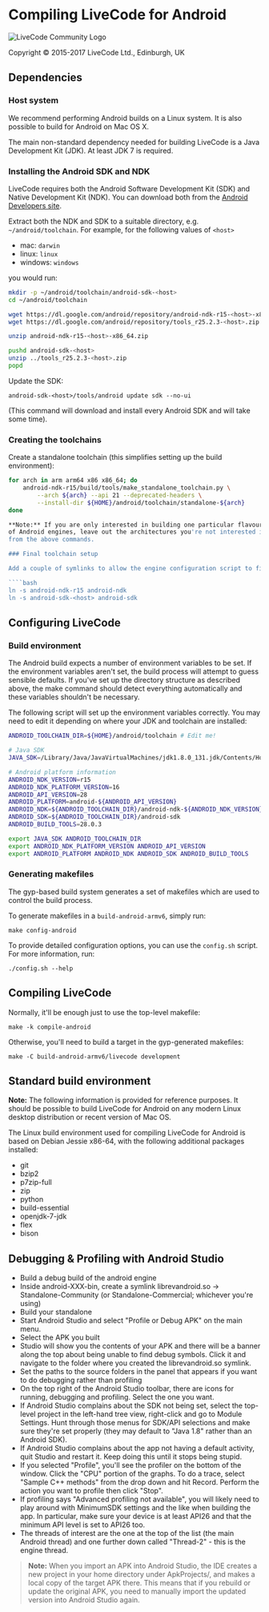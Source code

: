 # Compiling LiveCode for Android

![LiveCode Community Logo](http://livecode.com/wp-content/uploads/2015/02/livecode-logo.png)

Copyright © 2015-2017 LiveCode Ltd., Edinburgh, UK

## Dependencies

### Host system

We recommend performing Android builds on a Linux system.  It is also possible to build for Android on Mac OS X.

The main non-standard dependency needed for building LiveCode is a Java Development Kit (JDK).  At least JDK 7 is required.

### Installing the Android SDK and NDK

LiveCode requires both the Android Software Development Kit (SDK) and Native Development Kit (NDK).  You can download both from the [Android Developers site](https://developer.android.com/sdk/index.html).

Extract both the NDK and SDK to a suitable directory, e.g. `~/android/toolchain`.  For example, for the following values of `<host>`

- mac: `darwin`
- linux: `linux`
- windows: `windows`

you would run:

````bash
mkdir -p ~/android/toolchain/android-sdk-<host>
cd ~/android/toolchain

wget https://dl.google.com/android/repository/android-ndk-r15-<host>-x86_64.zip
wget https://dl.google.com/android/repository/tools_r25.2.3-<host>.zip

unzip android-ndk-r15-<host>-x86_64.zip

pushd android-sdk-<host>
unzip ../tools_r25.2.3-<host>.zip
popd
````

Update the SDK:

    android-sdk-<host>/tools/android update sdk --no-ui

(This command will download and install every Android SDK and will take some time).

### Creating the toolchains

Create a standalone toolchain (this simplifies setting up the build environment):

````bash
for arch in arm arm64 x86 x86_64; do
    android-ndk-r15/build/tools/make_standalone_toolchain.py \
        --arch ${arch} --api 21 --deprecated-headers \
        --install-dir ${HOME}/android/toolchain/standalone-${arch}
done

**Note:** If you are only interested in building one particular flavour
of Android engines, leave out the architectures you're not interested in
from the above commands.

### Final toolchain setup

Add a couple of symlinks to allow the engine configuration script to find the Android toolchain:

````bash
ln -s android-ndk-r15 android-ndk
ln -s android-sdk-<host> android-sdk
````

## Configuring LiveCode

### Build environment

The Android build expects a number of environment variables to be set.  If the environment variables aren't set, the build process will attempt to guess sensible defaults. If you've set up the directory structure as described above, the make command should detect everything automatically and these variables shouldn't be necessary.

The following script will set up the environment variables correctly.  You may need to edit it depending on where your JDK and toolchain are installed:

````bash
ANDROID_TOOLCHAIN_DIR=${HOME}/android/toolchain # Edit me!

# Java SDK
JAVA_SDK=/Library/Java/JavaVirtualMachines/jdk1.8.0_131.jdk/Contents/Home

# Android platform information
ANDROID_NDK_VERSION=r15
ANDROID_NDK_PLATFORM_VERSION=16
ANDROID_API_VERSION=28
ANDROID_PLATFORM=android-${ANDROID_API_VERSION}
ANDROID_NDK=${ANDROID_TOOLCHAIN_DIR}/android-ndk-${ANDROID_NDK_VERSION}
ANDROID_SDK=${ANDROID_TOOLCHAIN_DIR}/android-sdk
ANDROID_BUILD_TOOLS=28.0.3

export JAVA_SDK ANDROID_TOOLCHAIN_DIR
export ANDROID_NDK_PLATFORM_VERSION ANDROID_API_VERSION
export ANDROID_PLATFORM ANDROID_NDK ANDROID_SDK ANDROID_BUILD_TOOLS
````

### Generating makefiles

The gyp-based build system generates a set of makefiles which are used to control the build process.

To generate makefiles in a `build-android-armv6`, simply run:

    make config-android

To provide detailed configuration options, you can use the `config.sh` script.  For more information, run:

    ./config.sh --help

## Compiling LiveCode

Normally, it'll be enough just to use the top-level makefile:

    make -k compile-android

Otherwise, you'll need to build a target in the gyp-generated makefiles:

    make -C build-android-armv6/livecode development

## Standard build environment

**Note:** The following information is provided for reference purposes.  It should be possible to build LiveCode for Android on any modern Linux desktop distribution or recent version of Mac OS.

The Linux build environment used for compiling LiveCode for Android is based on Debian Jessie x86-64, with the following additional packages installed:

* git
* bzip2
* p7zip-full
* zip
* python
* build-essential
* openjdk-7-jdk
* flex
* bison

## Debugging & Profiling with Android Studio

* Build a debug build of the android engine
* Inside android-XXX-bin, create a symlink librevandroid.so -> Standalone-Community
(or Standalone-Commercial; whichever you're using)
* Build your standalone
* Start Android Studio and select "Profile or Debug APK" on the main menu.
* Select the APK you built
* Studio will show you the contents of your APK and there will be a banner
  along the top about being unable to find debug symbols. Click it and navigate
  to the folder where you created the librevandroid.so symlink.
* Set the paths to the source folders in the panel that appears if you want to
do debugging rather than profiling
* On the top right of the Android Studio toolbar, there are icons for running,
debugging and profiling. Select the one you want.
* If Android Studio complains about the SDK not being set, select the top-level
project in the left-hand tree view, right-click and go to Module Settings. Hunt
through those menus for SDK/API selections and make sure they're set properly
(they may default to "Java 1.8" rather than an Android SDK).
* If Android Studio complains about the app not having a default activity, quit
Studio and restart it. Keep doing this until it stops being stupid.
* If you selected "Profile", you'll see the profiler on the bottom of the
window. Click the "CPU" portion of the graphs. To do a trace, select
"Sample C++ methods" from the drop down and hit Record. Perform the action you
want to profile then click "Stop".
* If profiling says "Advanced profiling not available", you will likely need to
play around with MinimumSDK settings and the like when building the app. In
particular, make sure your device is at least API26 and that the minimum API
level is set to API26 too.
* The threads of interest are the one at the top of the list (the main Android
thread) and one further down called "Thread-2" - this is the engine thread.

> **Note:** When you import an APK into Android Studio, the IDE creates a new
> project in your home directory under ApkProjects/, and makes a local copy of
> the target APK there. This means that if you rebuild or update the original
> APK, you need to manually import the updated version into Android Studio
> again.
